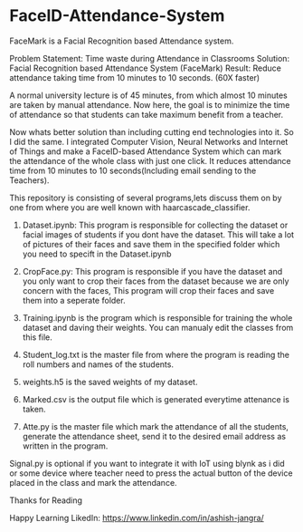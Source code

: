 # FaceID-Attendance-System
FaceMark is a Facial Recognition based Attendance system.

Problem Statement:  Time waste during Attendance in Classrooms 
Solution:  Facial Recognition based Attendance System (FaceMark)
Result: Reduce attendance taking time from 10 minutes to 10 seconds. (60X faster)


A normal university lecture is of 45 minutes, from which almost 10 minutes are taken by manual attendance. Now here, the goal is to minimize the time of attendance so that students can take maximum benefit from a teacher.

Now whats better solution than including cutting end technologies into it. So I did the same. I integrated Computer Vision, Neural Networks and Internet of Things and make a FaceID-based Attendance System which can mark the attendance of the whole class with just one click. It reduces attendance time from 10 minutes to 10 seconds(Including email sending to the Teachers).

This repository is consisting of several programs,lets discuss them on by one from where you are well known with haarcascade_classifier.

1. Dataset.ipynb: This program is responsible for collecting the dataset or facial images of students if you dont have the dataset. This will take a lot of pictures of their faces and save them in the specified folder which you need to specift in the Dataset.ipynb

2. CropFace.py: This program is responsible if you have the dataset and you only want to crop their faces from the dataset because we are only concern with the faces, This program will crop their faces and save them into a seperate folder.

3. Training.ipynb is the program which is responsible for training the whole dataset and daving their weights. You can manualy edit the classes from this file.

4. Student_log.txt is the master file from where the program is reading the roll numbers and names of the students.

5. weights.h5 is the saved weights of my dataset.

6. Marked.csv is the output file which is generated everytime attenance is taken.

7. Atte.py is the master file which mark the attendance of all the students, generate the attendance sheet, send it to the desired email address as written in the program. 

Signal.py is optional if you want to integrate it with IoT using blynk as i did or some device where teacher need to press the actual button of the device placed in the class and mark the attendance.

Thanks for Reading

Happy Learning
LikedIn: https://www.linkedin.com/in/ashish-jangra/
